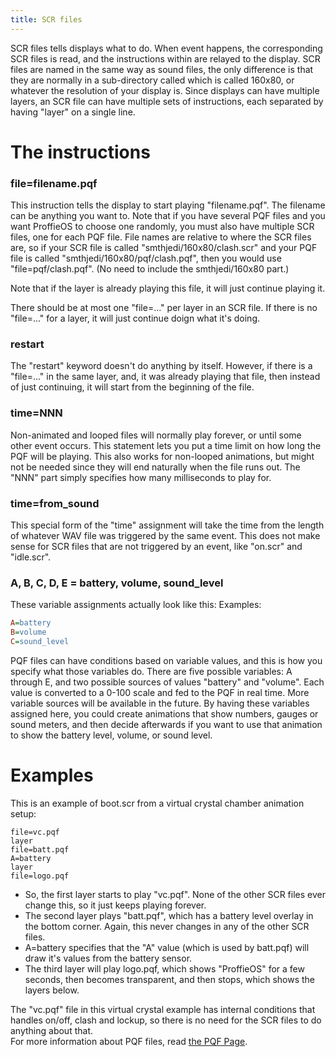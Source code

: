 ```yaml
---
title: SCR files
---
```


SCR files tells displays what to do. When event happens, the corresponding SCR files is read, and the instructions within are relayed to the display. SCR files are named in the same way as sound files, the only difference is that they are normally in a sub-directory called which is called 160x80, or whatever the resolution of your display is. Since displays can have multiple layers, an SCR file can have multiple sets of instructions, each separated by having "layer" on a single line.

# The instructions

### file=filename.pqf
This instruction tells the display to start playing "filename.pqf". The filename can be anything you want to. Note that if you have several PQF files and you want ProffieOS to choose one randomly, you must also have multiple SCR files, one for each PQF file. File names are relative to where the SCR files are, so if your SCR file is called "smthjedi/160x80/clash.scr" and your PQF file is called "smthjedi/160x80/pqf/clash.pqf", then you would use "file=pqf/clash.pqf". (No need to include the smthjedi/160x80 part.)

Note that if the layer is already playing this file, it will just continue playing it.

There should be at most one "file=..." per layer in an SCR file. If there is no "file=..." for a layer, it will just continue doign what it's doing.

### restart
The "restart" keyword doesn't do anything by itself. However, if there is a "file=..." in the same layer, and, it was already playing that file, then instead of just continuing, it will start from the beginning of the file.

### time=NNN
Non-animated and looped files will normally play forever, or until some other event occurs. This statement lets you put a time limit on how long the PQF will be playing. This also works for non-looped animations, but might not be needed since they will end naturally when the file runs out. The "NNN" part simply specifies how many milliseconds to play for.

### time=from_sound
This special form of the "time" assignment will take the time from the length of whatever WAV file was triggered by the same event. This does not make sense for SCR files that are not triggered by an event, like "on.scr" and "idle.scr".

### A, B, C, D, E = battery, volume, sound_level
These variable assignments actually look like this:
Examples:
```ini
A=battery
B=volume
C=sound_level
```

PQF files can have conditions based on variable values, and this is how you specify what those variables do. There are five possible variables: A through E, and two possible sources of values "battery" and "volume". Each value is converted to a 0-100 scale and fed to the PQF in real time.  More variable sources will be available in the future. By having these variables assigned here, you could create animations that show numbers, gauges or sound meters, and then decide afterwards if you want to use that animation to show the battery level, volume, or sound level.

# Examples
This is an example of boot.scr from a virtual crystal chamber animation setup:
```
file=vc.pqf
layer
file=batt.pqf
A=battery
layer
file=logo.pqf
```

* So, the first layer starts to play "vc.pqf". None of the other SCR files ever change this, so it just keeps playing forever.
* The second layer plays "batt.pqf", which has a battery level overlay in the bottom corner. Again, this never changes in any of the other SCR files.
* A=battery specifies that the "A" value (which is used by batt.pqf) will draw it's values from the battery sensor.
* The third layer will play logo.pqf, which shows "ProffieOS" for a few seconds, then becomes transparent, and then stops, which shows the layers below.

The "vc.pqf" file in this virtual crystal example has internal conditions that handles on/off, clash and lockup, so there is no need for the SCR files to do anything about that.  
For more information about PQF files, read [the PQF Page](/display/PQF.html).  
